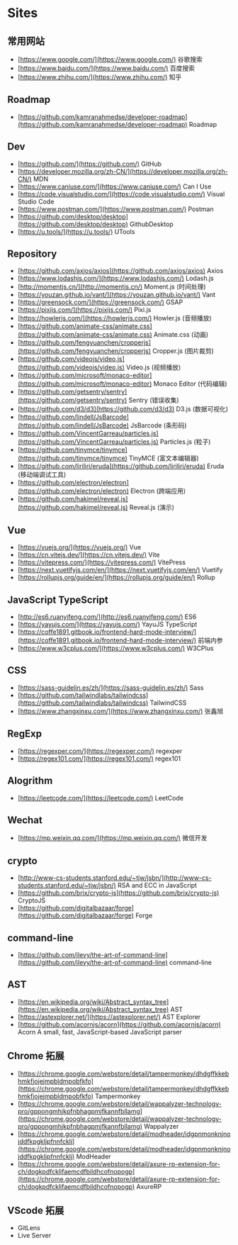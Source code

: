 # Sites

## 常用网站
- [https://www.google.com/](https://www.google.com/) 谷歌搜索
- [https://www.baidu.com/](https://www.baidu.com/) 百度搜索
- [https://www.zhihu.com/](https://www.zhihu.com/) 知乎

## Roadmap
- [https://github.com/kamranahmedse/developer-roadmap](https://github.com/kamranahmedse/developer-roadmap) Roadmap

## Dev
- [https://github.com/](https://github.com/) GitHub
- [https://developer.mozilla.org/zh-CN/](https://developer.mozilla.org/zh-CN/) MDN
- [https://www.caniuse.com/](https://www.caniuse.com/) Can I Use
- [https://code.visualstudio.com/](https://code.visualstudio.com/) Visual Studio Code
- [https://www.postman.com/](https://www.postman.com/) Postman
- [https://github.com/desktop/desktop](https://github.com/desktop/desktop) GithubDesktop
- [https://u.tools/](https://u.tools/) UTools

## Repository
- [https://github.com/axios/axios](https://github.com/axios/axios) Axios
- [https://www.lodashjs.com/](https://www.lodashjs.com/) Lodash.js
- [http://momentjs.cn/](http://momentjs.cn/) Moment.js (时间处理)
- [https://youzan.github.io/vant/](https://youzan.github.io/vant/) Vant
- [https://greensock.com/](https://greensock.com/) GSAP
- [https://pixijs.com/](https://pixijs.com/) Pixi.js
- [https://howlerjs.com/](https://howlerjs.com/) Howler.js (音频播放)
- [https://github.com/animate-css/animate.css](https://github.com/animate-css/animate.css) Animate.css (动画)
- [https://github.com/fengyuanchen/cropperjs](https://github.com/fengyuanchen/cropperjs) Cropper.js (图片裁剪)
- [https://github.com/videojs/video.js](https://github.com/videojs/video.js) Video.js (视频播放)
- [https://github.com/microsoft/monaco-editor](https://github.com/microsoft/monaco-editor) Monaco Editor (代码编辑)
- [https://github.com/getsentry/sentry](https://github.com/getsentry/sentry) Sentry (错误收集)
- [https://github.com/d3/d3](https://github.com/d3/d3) D3.js (数据可视化)
- [https://github.com/lindell/JsBarcode](https://github.com/lindell/JsBarcode) JsBarcode (条形码)
- [https://github.com/VincentGarreau/particles.js](https://github.com/VincentGarreau/particles.js) Particles.js (粒子)
- [https://github.com/tinymce/tinymce](https://github.com/tinymce/tinymce) TinyMCE (富文本编辑器)
- [https://github.com/liriliri/eruda](https://github.com/liriliri/eruda) Eruda (移动端调试工具)
- [https://github.com/electron/electron](https://github.com/electron/electron) Electron (跨端应用)
- [https://github.com/hakimel/reveal.js](https://github.com/hakimel/reveal.js) Reveal.js (演示)

## Vue
- [https://vuejs.org/](https://vuejs.org/) Vue
- [https://cn.vitejs.dev/](https://cn.vitejs.dev/) Vite
- [https://vitepress.com/](https://vitepress.com/) VitePress
- [https://next.vuetifyjs.com/en/](https://next.vuetifyjs.com/en/) Vuetify
- [https://rollupjs.org/guide/en/](https://rollupjs.org/guide/en/) Rollup

## JavaScript TypeScript
- [http://es6.ruanyifeng.com/](http://es6.ruanyifeng.com/) ES6
- [https://yayujs.com/](https://yayujs.com/) YayuJS TypeScript
- [https://coffe1891.gitbook.io/frontend-hard-mode-interview/](https://coffe1891.gitbook.io/frontend-hard-mode-interview/) 前端内参
- [https://www.w3cplus.com/](https://www.w3cplus.com/) W3CPlus

## CSS
- [https://sass-guidelin.es/zh/](https://sass-guidelin.es/zh/) Sass
- [https://github.com/tailwindlabs/tailwindcss](https://github.com/tailwindlabs/tailwindcss) TailwindCSS
- [https://www.zhangxinxu.com/](https://www.zhangxinxu.com/) 张鑫旭

## RegExp
- [https://regexper.com/](https://regexper.com/) regexper
- [https://regex101.com/](https://regex101.com/) regex101

## Alogrithm
- [https://leetcode.com/](https://leetcode.com/) LeetCode

## Wechat
- [https://mp.weixin.qq.com/](https://mp.weixin.qq.com/) 微信开发

## crypto
- [http://www-cs-students.stanford.edu/~tjw/jsbn/](http://www-cs-students.stanford.edu/~tjw/jsbn/) RSA and ECC in JavaScript
- [https://github.com/brix/crypto-js](https://github.com/brix/crypto-js) CryptoJS
- [https://github.com/digitalbazaar/forge](https://github.com/digitalbazaar/forge) Forge

## command-line
- [https://github.com/jlevy/the-art-of-command-line](https://github.com/jlevy/the-art-of-command-line) command-line

## AST
- [https://en.wikipedia.org/wiki/Abstract_syntax_tree](https://en.wikipedia.org/wiki/Abstract_syntax_tree) AST
- [https://astexplorer.net/](https://astexplorer.net/) AST Explorer
- [https://github.com/acornjs/acorn](https://github.com/acornjs/acorn) Acorn  A small, fast, JavaScript-based JavaScript parser

## Chrome 拓展
- [https://chrome.google.com/webstore/detail/tampermonkey/dhdgffkkebhmkfjojejmpbldmpobfkfo](https://chrome.google.com/webstore/detail/tampermonkey/dhdgffkkebhmkfjojejmpbldmpobfkfo)  Tampermonkey
- [https://chrome.google.com/webstore/detail/wappalyzer-technology-pro/gppongmhjkpfnbhagpmjfkannfbllamg](https://chrome.google.com/webstore/detail/wappalyzer-technology-pro/gppongmhjkpfnbhagpmjfkannfbllamg) Wappalyzer
- [https://chrome.google.com/webstore/detail/modheader/idgpnmonknjnojddfkpgkljpfnnfcklj](https://chrome.google.com/webstore/detail/modheader/idgpnmonknjnojddfkpgkljpfnnfcklj) ModHeader
- [https://chrome.google.com/webstore/detail/axure-rp-extension-for-ch/dogkpdfcklifaemcdfbildhcofnopogp](https://chrome.google.com/webstore/detail/axure-rp-extension-for-ch/dogkpdfcklifaemcdfbildhcofnopogp) AxureRP

## VScode 拓展
- GitLens
- Live Server